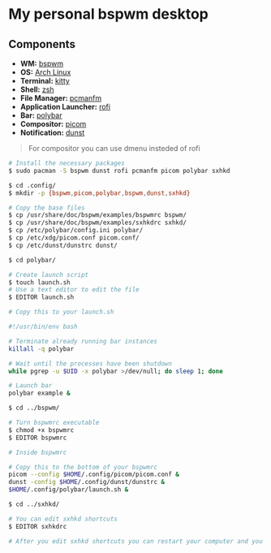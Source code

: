 # My personal bspwm desktop

## Components

- **WM:** [bspwm](https://github.com/baskerville/bspwm)
- **OS:** [Arch Linux](https://archlinux.org)
- **Terminal:** [kitty](https://sw.kovidgoyal.net/kitty/)
- **Shell:** [zsh](https://wiki.archlinux.org/title/Zsh)
- **File Manager:** [pcmanfm](https://wiki.archlinux.org/title/PCManFM)
- **Application Launcher:** [rofi](https://github.com/davatorium/rofi)
- **Bar:** [polybar](https://github.com/polybar/polybar)
- **Compositor:** [picom](https://github.com/yshui/picom)
- **Notification:** [dunst](https://github.com/dunst-project/dunst)

> For compositor you can use dmenu insteded of rofi

```bash
# Install the necessary packages
$ sudo pacman -S bspwm dunst rofi pcmanfm picom polybar sxhkd

$ cd .config/
$ mkdir -p {bspwm,picom,polybar,bspwm,dunst,sxhkd}

# Copy the base files
$ cp /usr/share/doc/bspwm/examples/bspwmrc bspwm/
$ cp /usr/share/doc/bspwm/examples/sxhkdrc sxhkd/
$ cp /etc/polybar/config.ini polybar/
$ cp /etc/xdg/picom.conf picom.conf/
$ cp /etc/dunst/dunstrc dunst/

$ cd polybar/

# Create launch script
$ touch launch.sh
# Use a text editor to edit the file
$ EDITOR launch.sh

# Copy this to your launch.sh

#!/usr/bin/env bash

# Terminate already running bar instances
killall -q polybar

# Wait until the processes have been shutdown
while pgrep -u $UID -x polybar >/dev/null; do sleep 1; done

# Launch bar
polybar example &

$ cd ../bspwm/

# Turn bspwmrc executable
$ chmod +x bspwmrc
$ EDITOR bspwmrc

# Inside bspwmrc

# Copy this to the bottom of your bspwmrc
picom --config $HOME/.config/picom/picom.conf &
dunst -config $HOME/.config/dunst/dunstrc &
$HOME/.config/polybar/launch.sh &

$ cd ../sxhkd/

# You can edit sxhkd shortcuts
$ EDITOR sxhkdrc

# After you edit sxhkd shortcuts you can restart your computer and you will have a vanilla bspwm ready for you!
```
